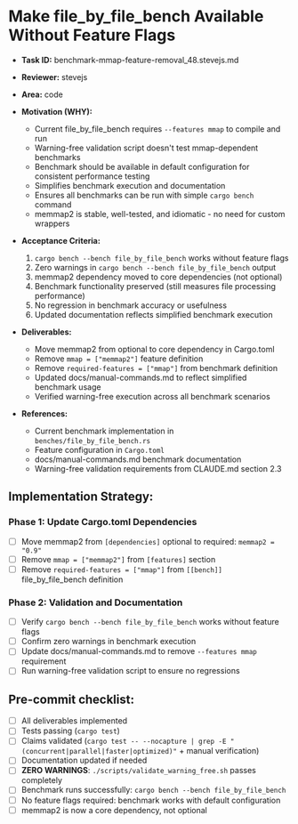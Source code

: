 # Make file_by_file_bench Available Without Feature Flags

* **Task ID:** benchmark-mmap-feature-removal_48.stevejs.md
* **Reviewer:** stevejs
* **Area:** code
* **Motivation (WHY):**
  - Current file_by_file_bench requires `--features mmap` to compile and run
  - Warning-free validation script doesn't test mmap-dependent benchmarks
  - Benchmark should be available in default configuration for consistent performance testing
  - Simplifies benchmark execution and documentation
  - Ensures all benchmarks can be run with simple `cargo bench` command
  - memmap2 is stable, well-tested, and idiomatic - no need for custom wrappers

* **Acceptance Criteria:**
  1. `cargo bench --bench file_by_file_bench` works without feature flags
  2. Zero warnings in `cargo bench --bench file_by_file_bench` output
  3. memmap2 dependency moved to core dependencies (not optional)
  4. Benchmark functionality preserved (still measures file processing performance)
  5. No regression in benchmark accuracy or usefulness
  6. Updated documentation reflects simplified benchmark execution

* **Deliverables:**
  - Move memmap2 from optional to core dependency in Cargo.toml
  - Remove `mmap = ["memmap2"]` feature definition
  - Remove `required-features = ["mmap"]` from benchmark definition
  - Updated docs/manual-commands.md to reflect simplified benchmark usage
  - Verified warning-free execution across all benchmark scenarios

* **References:**
  - Current benchmark implementation in `benches/file_by_file_bench.rs`
  - Feature configuration in `Cargo.toml`
  - docs/manual-commands.md benchmark documentation
  - Warning-free validation requirements from CLAUDE.md section 2.3

## Implementation Strategy:

### Phase 1: Update Cargo.toml Dependencies
- [ ] Move memmap2 from `[dependencies]` optional to required: `memmap2 = "0.9"`
- [ ] Remove `mmap = ["memmap2"]` from `[features]` section
- [ ] Remove `required-features = ["mmap"]` from `[[bench]]` file_by_file_bench definition

### Phase 2: Validation and Documentation  
- [ ] Verify `cargo bench --bench file_by_file_bench` works without feature flags
- [ ] Confirm zero warnings in benchmark execution
- [ ] Update docs/manual-commands.md to remove `--features mmap` requirement
- [ ] Run warning-free validation script to ensure no regressions

## Pre-commit checklist:
- [ ] All deliverables implemented
- [ ] Tests passing (`cargo test`)
- [ ] Claims validated (`cargo test -- --nocapture | grep -E "(concurrent|parallel|faster|optimized)"` + manual verification)
- [ ] Documentation updated if needed
- [ ] **ZERO WARNINGS**: `./scripts/validate_warning_free.sh` passes completely
- [ ] Benchmark runs successfully: `cargo bench --bench file_by_file_bench`
- [ ] No feature flags required: benchmark works with default configuration
- [ ] memmap2 is now a core dependency, not optional